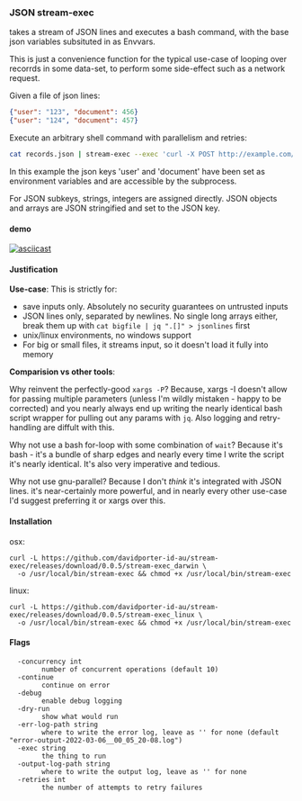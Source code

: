 ### JSON stream-exec

takes a stream of JSON lines and executes a bash command, with the base json variables subsituted in as Envvars.

This is just a convenience function for the typical use-case of looping over recorrds in some data-set, to perform some side-effect such as a network
request.

Given a file of json lines:

```json
{"user": "123", "document": 456}
{"user": "124", "document": 457}
```

Execute an arbitrary shell command with parallelism and retries:

```bash
cat records.json | stream-exec --exec 'curl -X POST http://example.com/$document -d "{\"user\": \"$user\" }"' --concurrency 10 --continue
```

In this example the json keys 'user' and 'document' have been set as environment variables and are accessible by the subprocess.

For JSON subkeys, strings, integers are assigned directly. JSON objects and arrays are JSON stringified and set to the JSON key.

#### demo

[![asciicast](https://asciinema.org/a/O8exdQNliCZ5gdxU4D7yjFjC0.svg)](https://asciinema.org/a/O8exdQNliCZ5gdxU4D7yjFjC0)

#### Justification

**Use-case**:
This is strictly for:
- save inputs only. Absolutely no security guarantees on untrusted inputs
- JSON lines only, separated by newlines. No single long arrays either, break them up with `cat bigfile | jq ".[]" > jsonlines` first
- unix/linux environments, no windows support
- For big or small files, it streams input, so it doesn't load it fully into memory

**Comparision vs other tools**:

Why reinvent the perfectly-good `xargs -P`? 
Because, xargs -I doesn't allow for passing multiple parameters (unless I'm wildly mistaken - happy to be corrected) and you nearly always end up writing the nearly identical bash script wrapper for pulling out any params with `jq`. Also logging and retry-handling are diffult with this.

Why not use a bash for-loop with some combination of `wait`?
Because it's bash - it's a bundle of sharp edges and nearly every time I write the script it's nearly identical. It's also very imperative and tedious. 

Why not use gnu-parallel?
Because I don't *think* it's integrated with JSON lines. it's near-certainly more powerful, and in nearly every other use-case I'd suggest preferring it or xargs over this.

#### Installation
osx:
```
curl -L https://github.com/davidporter-id-au/stream-exec/releases/download/0.0.5/stream-exec_darwin \
  -o /usr/local/bin/stream-exec && chmod +x /usr/local/bin/stream-exec
```
linux:
```
curl -L https://github.com/davidporter-id-au/stream-exec/releases/download/0.0.5/stream-exec_linux \
  -o /usr/local/bin/stream-exec && chmod +x /usr/local/bin/stream-exec
```

#### Flags
```
  -concurrency int
        number of concurrent operations (default 10)
  -continue
        continue on error
  -debug
        enable debug logging
  -dry-run
        show what would run
  -err-log-path string
        where to write the error log, leave as '' for none (default "error-output-2022-03-06__00_05_20-08.log")
  -exec string
        the thing to run
  -output-log-path string
        where to write the output log, leave as '' for none
  -retries int
        the number of attempts to retry failures
```
